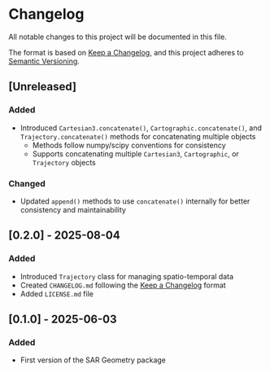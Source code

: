 # Changelog

All notable changes to this project will be documented in this file.

The format is based on [Keep a Changelog](https://keepachangelog.com/en/1.1.0/),
and this project adheres to [Semantic Versioning](https://semver.org/spec/v2.0.0.html).

## [Unreleased]

### Added
- Introduced `Cartesian3.concatenate()`, `Cartographic.concatenate()`, and `Trajectory.concatenate()` methods for concatenating multiple objects
  - Methods follow numpy/scipy conventions for consistency
  - Supports concatenating multiple `Cartesian3`, `Cartographic`, or `Trajectory` objects

### Changed
- Updated `append()` methods to use `concatenate()` internally for better consistency and maintainability

## [0.2.0] - 2025-08-04

### Added
- Introduced `Trajectory` class for managing spatio-temporal data
- Created `CHANGELOG.md` following the [Keep a Changelog](https://keepachangelog.com/en/1.1.0/) format
- Added `LICENSE.md` file

## [0.1.0] - 2025-06-03

### Added
- First version of the SAR Geometry package
